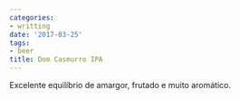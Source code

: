 ```yaml
---
categories:
- writting
date: '2017-03-25'
tags:
- beer
title: Dom Casmurro IPA
---
```


Excelente equilíbrio de amargor, frutado e muito aromático.

